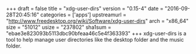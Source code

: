 +++
draft = false
title = "xdg-user-dirs"
version = "0.15-4"
date = "2016-09-28T20:45:16"
categories = ['apps']
upstreamurl = "http://www.freedesktop.org/wiki/Software/xdg-user-dirs"
arch = "x86_64"
size = "51012"
usize = "237802"
sha1sum = "ebae3e823093b5113dbc90bfeaa46c5e4f363393"
+++
xdg-user-dirs is a tool to help manage user directories like the desktop folder and the music folder.
